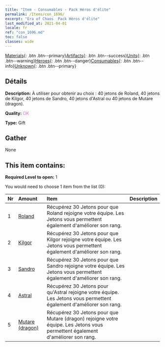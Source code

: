 ```yaml
---
title: "Item - Consumables - Pack Héros d'élite"
permalink: /Items/con_1696/
excerpt: "Era of Chaos  Pack Héros d'élite"
last_modified_at: 2021-04-01
locale: fr
ref: "con_1696.md"
toc: false
classes: wide
---
```

 [Materials](/fr/Items/){: .btn .btn--primary}[Artifacts](/fr/Items/Artifacts/){: .btn .btn--success}[Units](/fr/Items/Units/){: .btn .btn--warning}[Heroes](/fr/Items/Heroes/){: .btn .btn--danger}[Consumables](/fr/Items/Consumables/){: .btn .btn--info}[Unknown](/fr/Items/Unknown/){: .btn .btn--primary}

## Détails
 **Description:** À utiliser pour obtenir au choix : 40 jetons de Roland, 40 jetons de Kilgor, 40 jetons de Sandro, 40 jetons d'Astral ou 40 jetons de Mutare (dragon).

 **Quality:** <span style="color: #DA70D6">OK</span>

 **Type:** Gift

## Gather

  None

## This item contains:

 **Required Level to open:** 1

 You would need to choose 1 item from the list (0):

  | Nr | Amount |     Item    | Description |
  |:---|:-------|:------------|:-----------:|
  | 1 | [Roland](/fr/Items/her_362/) | Récupérez 30 Jetons pour que Roland rejoigne votre équipe. Les Jetons vous permettent également d'améliorer son rang. | 
  | 2 | [Kilgor](/fr/Items/her_374/) | Récupérez 30 Jetons pour que Kilgor rejoigne votre équipe. Les Jetons vous permettent également d'améliorer son rang. | 
  | 3 | [Sandro](/fr/Items/her_371/) | Récupérez 30 Jetons pour que Sandro rejoigne votre équipe. Les Jetons vous permettent également d'améliorer son rang. | 
  | 4 | [Astral](/fr/Items/her_388/) | Récupérez 30 Jetons pour qu'Astral rejoigne votre équipe. Les Jetons vous permettent également d'améliorer son rang. | 
  | 5 | [Mutare (dragon)](/fr/Items/her_390/) | Récupérez 30 Jetons pour que Mutare (dragon) rejoigne votre équipe. Les Jetons vous permettent également d'améliorer son rang. | 
